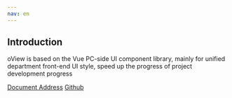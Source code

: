 ```yaml
---
nav: en
---
```


## Introduction

oView is based on the Vue PC-side UI component library, mainly for unified department front-end UI style, speed up the progress of project development progress

<a href="https://chen8ih.github.io/oView/#/">Document Address</a>
<a href="https://github.com/chen8ih/oView">Github</a>